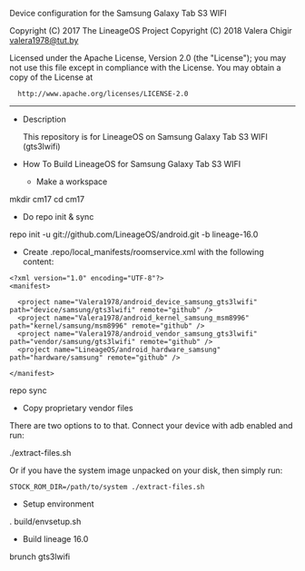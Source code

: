 Device configuration for the Samsung Galaxy Tab S3 WIFI

Copyright (C) 2017 The LineageOS Project
Copyright (C) 2018 Valera Chigir <valera1978@tut.by>

 Licensed under the Apache License, Version 2.0 (the "License");
 you may not use this file except in compliance with the License.
 You may obtain a copy of the License at

      http://www.apache.org/licenses/LICENSE-2.0

------------------------------------------------------------------

* Description

  This repository is for LineageOS on Samsung Galaxy Tab S3 WIFI (gts3lwifi)

* How To Build LineageOS for Samsung Galaxy Tab S3 WIFI

  - Make a workspace

mkdir cm17
cd cm17

  - Do repo init & sync

repo init -u git://github.com/LineageOS/android.git -b lineage-16.0

  - Create .repo/local_manifests/roomservice.xml with the following content:

```
<?xml version="1.0" encoding="UTF-8"?>
<manifest>

  <project name="Valera1978/android_device_samsung_gts3lwifi" path="device/samsung/gts3lwifi" remote="github" />
  <project name="Valera1978/android_kernel_samsung_msm8996" path="kernel/samsung/msm8996" remote="github" />
  <project name="Valera1978/android_vendor_samsung_gts3lwifi" path="vendor/samsung/gts3lwifi" remote="github" />
  <project name="LineageOS/android_hardware_samsung" path="hardware/samsung" remote="github" />

</manifest>
```

repo sync

  - Copy proprietary vendor files

  There are two options to to that. Connect your device with adb enabled and run:

./extract-files.sh

  Or if you have the system image unpacked on your disk, then simply run:

    STOCK_ROM_DIR=/path/to/system ./extract-files.sh

  - Setup environment

. build/envsetup.sh

  - Build lineage 16.0

brunch gts3lwifi
